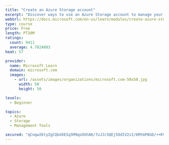 ```yaml
---
title: "Create an Azure Storage account"
excerpt: "Discover ways to use an Azure Storage account to manage your data for billing, access, and storage location of your blobs, files, queues, and tables."
webUrl: https://docs.microsoft.com/en-us/learn/modules/create-azure-storage-account/
type: course
price: Free
length: PT30M
ratings:
  count: 9411
  average: 4.7824883
heat: 57

provider:
  name: Microsoft Learn
  domain: microsoft.com
  images:
    - url: /assets/images/organizations/microsoft.com-50x50.jpg
      width: 50
      height: 50

levels:
  - Beginner

topics:
  - Azure
  - Storage
  - Management Tools

secured: "qCnqw26tyZgCQbdXESq5M9qoOXh80/7uJJcSQEj5OdIV2sI/6MYmP8GO/++KVisWEIUONKUMUN9BUWHeSeBTc8cP647NsuPSkJ+Xj5FuBfzN6eTestzgRqJA/MLiSewuWCnvqaIj7/Y8zws3XMmKFNPXYID6URC5IxlLOE6FjlpGxu9ZFULpz9Hx45jaidBMDcgWIPbUEmBWtwUmG1qfFE0c3FIfY2G1jKf13MG7f0DxkwPDtxK9c58j/XHs9xeBREdA/2nZhYfN/DRFCaEnKrL0GJS+ax+LPoceV5YlIQeMRr8QNfSuNp25BTniQW9cvsfAYJoe1QA9NHzEsq7s2tCnrTwxbe+/JTVZPInotTFkKAPJrDYhMQjDckV5CYTUnCuRAuGQSVywdugjnJ8tAMbIbKdjGr6KFzhVZOVDfow=;RYv4qq/ZB4toZgQQyxXOaw=="
---
```


